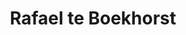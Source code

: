 ---
author_slug: boekhorst
title: Rafael te Boekhorst
layout: community
lastname: Boekhorst
firstname: Rafael
role: Junior Software Developer
company: B1 Systems GmbH
companylink: https://osism.tech/
github: https://github.com/boekhorstb1
matrix: https://matrix.to/#/@boekhorstb1:matrix.org
mail: boekhorstb1@b1-systems.de
avatar: rboekhorst.jpg
bio: |
  Rafael is a Junior Software Developer with an interest in Open Source Software Development and Linux.
---